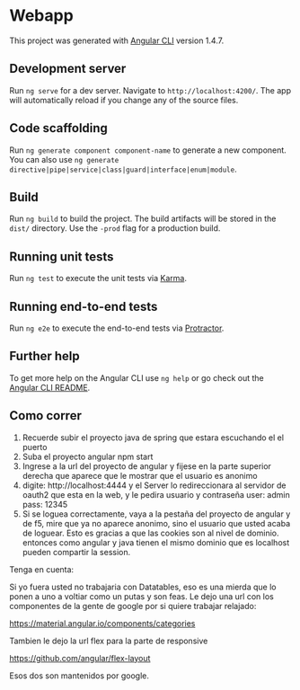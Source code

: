 # Webapp

This project was generated with [Angular CLI](https://github.com/angular/angular-cli) version 1.4.7.

## Development server

Run `ng serve` for a dev server. Navigate to `http://localhost:4200/`. The app will automatically reload if you change any of the source files.

## Code scaffolding

Run `ng generate component component-name` to generate a new component. You can also use `ng generate directive|pipe|service|class|guard|interface|enum|module`.

## Build

Run `ng build` to build the project. The build artifacts will be stored in the `dist/` directory. Use the `-prod` flag for a production build.

## Running unit tests

Run `ng test` to execute the unit tests via [Karma](https://karma-runner.github.io).

## Running end-to-end tests

Run `ng e2e` to execute the end-to-end tests via [Protractor](http://www.protractortest.org/).

## Further help

To get more help on the Angular CLI use `ng help` or go check out the [Angular CLI README](https://github.com/angular/angular-cli/blob/master/README.md).

## Como correr
1) Recuerde subir el proyecto java de spring que estara escuchando el el puerto
2) Suba el proyecto angular npm start
3) Ingrese a la url del proyecto de angular y fijese en la parte superior derecha que aparece que le mostrar que el usuario es anonimo
4) digite: http://localhost:4444 y el Server lo redireccionara al servidor de oauth2 que esta en la web, y le pedira usuario y contraseña user: admin pass: 12345
5) Si se loguea correctamente, vaya a la pestaña del proyecto de angular y de f5, mire que ya no aparece anonimo, sino el usuario que usted acaba de loguear.
Esto es gracias a que las cookies son al nivel de dominio. entonces como angular y java tienen el mismo dominio que es localhost pueden compartir la session.

Tenga en cuenta:

Si yo fuera usted no trabajaria con Datatables, eso es una mierda que lo ponen a uno a voltiar como un putas y son feas.
Le dejo una url con los componentes de la gente de google por si quiere trabajar relajado:

https://material.angular.io/components/categories

Tambien le dejo la url flex para la parte de responsive

https://github.com/angular/flex-layout

Esos dos son mantenidos por google.




 
